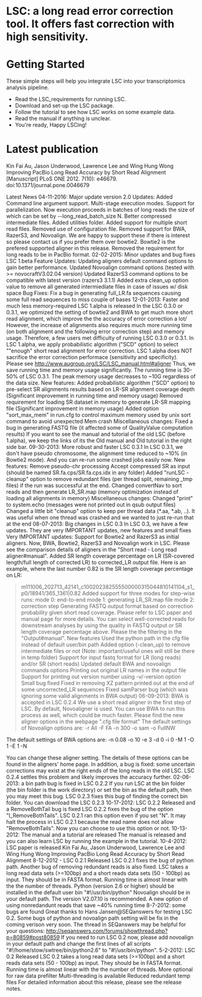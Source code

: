 # LSC: a long read error correction tool. It offers fast correction with high sensitivity.

# Getting Started
These simple steps will help you integrate LSC into your transcriptomics analysis pipeline.

* Read the LSC_requirements for running LSC.
* Download and set-up the LSC package.
* Follow the tutorial to see how LSC works on some example data.
* Read the manual if anything is unclear.
* You're ready, Happy LSCing!

# Latest publication
Kin Fai Au, Jason Underwood, Lawrence Lee and Wing Hung Wong 
Improving PacBio Long Read Accuracy by Short Read Alignment [Manuscript] 
PLoS ONE 2012. 7(10): e46679. doi:10.1371/journal.pone.0046679

Latest News
 04-11-2016: Major update version 2.0
Updates:
Added Command line argument support.
Multi-stage execution modes.
Support for parallelization. Now execution proceeds in batches of long reads the size of which can be set by --long_read_batch_size N.
Better compressed intermediate files.
Added utilities folder.
Added support for multiple short read files.
Removed use of configuration file.
Removed support for BWA, RazerS3, and Novoalign. We are happy to support these if there is interest so please contact us if you prefer them over bowtie2. Bowtie2 is the prefered supported aligner in this release.
Removed the requirement for long reads to be in PacBio format.
 02-02-2015: Minor updates and bug fixes LSC 1.beta
Feature Updates:
Updating aligners default command options to gain better performance.
Updated Novoalign command options (tested with >= novocraftV3.02.04 version)
Updated RazerS3 command options to be compatible with latest version (razers3 3.1.1)
Added extra clean_up option value to remove all generated intermiediate files in case of issues w/ disk space
Bug Fixes:
Fix a bug in generating full_LR.fa sequences causing some full read sequences to miss couple of bases
 12-01-2013: Faster and much less memory-required LSC 1.alpha is released
In the LSC 0.3.0 or 0.3.1, we optimized the setting of bowtie2 and BWA to get much more short read alignment, which improve the the accuracy of error correction a lot/ However, the increase of alignments also requires much more running time (on both alignment and the following error correction step) and memory usage. Therefore, a few users met difficulty of running LSC 0.3.0 or 0.3.1.
In LSC 1.alpha, we apply probabilistic algorithm ("SCD" option) to select ""enough" short read alignment for error correction. LSC 1.alpha does NOT sacrifice the error correction performace (sensitivity and specificity). Please see http://www.augroup.org/LSC/LSC_manual.html#aligner Thus, we save running time and memory usage significantly. The running time is 30-50% of LSC 0.3.1. The peak memory usage decreases to ~10G regardless of the data size.
New features:
Added probabilistic algorithm ("SCD" option) to pre-select SR alignments results based on LR-SR alignment coverage depth (Significant improvement in running time and memory usage)
Removed requirement for loading SR dataset in memory to generate LR-SR mapping file (Significant improvement in memory usage)
Added option "sort_max_mem" in run.cfg to control maximum memory used by unix sort command to avoid unexpected Mem crash
Miscellaneous changes:
Fixed a bug in generating FASTQ file (it affected some of QualityValue computation results)
If you want to see the manual and tutorial of the old LSC (before 1.alpha), we keep the links of its the Old manual and Old tutorial in the right side bar.
 09-30-2013: More robust and faster LSC 0.3.1
In LSC 0.3.1, we don't have pseudo chromosome, the alignment time reduced to ~10% (in Bowtie2 mode). And you can re-run some crashed jobs easily now.
New features:
Remove pseudo-chr processing
Accept compressed SR as input (should be named SR.fa.cps/SR.fa.cps.idx in any folder)
Added "runLSC -cleanup" option to remove redundant files (per thread split, remaining _tmp files) if the run was successful at the end.
Changed convertNav to sort reads and then generate LR_SR.map (memory optimization instead of loading all alignments in memory)
Miscellaneous changes:
Changed "print" to system.echo (messages were not printed out in qsub output files)
Changed a little bit "cleanup" option to keep per thread data (*.aa, *.ab, ..). It was useful when one thread was crashed and we wanted to just re-run that at the end
 08-07-2013: Big changes in LSC 0.3
In LSC 0.3, we have a few updates. They are very IMPORTANT updates, new features and small fixes
Very IMPORTANT updates:
Support for Bowtie2 and RazerS3 as initial aligners. Now, BWA, Bowtie2, RazerS3 and Novoalign work in LSC. Please see the comparison details of aligners in the "Short read - Long read aligner#manual".
Added SR length coverage percentage on LR (SR-covered length/full length of corrected LR) to corrected_LR output file. Here is an example, where the last number 0.82 is the SR length coverage percentage on LR:
>m111006_202713_42141_c100202382555500000315044810141104_s1_p0/18941/365_1361|0.82
Added support for three modes for step-wise runs:
mode 0: end-to-end
mode 1: generating LR_SR.map file
mode 2: correction step
Generating FASTQ output format based on correction probability given short read coverage. Please refer to LSC paper and manual page for more details. You can select well-corrected reads for downstream analyses by using the quality in FASTQ output or SR length coverage percentage above. Please the the filtering in the "Output#manual".
New features
Used the python path in the cfg file instead of default user/bin path
Added option (-clean_up) to remove intermediate files or not (Note: important/useful ones will still be there in temp folder)
Support for input fastq format for LR (long reads) and/or SR (short reads)
Updated default BWA and novoalign commands options
Printing out original LR names in the output file
Support for printing out version number using -v/-version option
Small bug fixed
Fixed in removing XZ pattern printed out at the end of some uncorrected_LR sequences
Fixed samParser bug (which was ignoring some valid alignments in BWA output)
 06-09-2013: BWA is accepted in LSC 0.2.4
We use a short read aligner in the first step of LSC. By default, Novoaligner is used. You can use BWA to run this process as well, which could be much faster. Please find the new aligner options in the webpage ".cfg file format"
The default settings of Novoalign options are:
	-r All -F FA  -n 300 -o sam -o FullNW 
    
The default settings of BWA options are:
	-n 0.08 -o 10 -e 3 -d 0 -i 0 -M 1 -O 1 -E  1 -N 
    
You can change these aligner setting. The details of these options can be found in the aligners' home page.
In addition, a bug is fixed:
some uncertain corrections may exist at the right ends of the long reads in the old LSC. LSC 0.2.4 settles this problem and likely improves the accuracy further.
 02-06-2013: a bin path bug is fixed in LSC 0.2.2
If you run LSC at the bin folder (the bin folder is the work directory) or set the bin as the default path, then you may meet this bug. LSC 0.2.3 fixes this bug of finding the correct bin folder. You can download the LSC 0.2.3 
 10-17-2012: LSC 0.2.2 Released and a RemoveBothTail bug is fixed
LSC 0.2.2 fixes the bug of the option "I_RemoveBothTails". LSC 0.2.1 ran this option even if you set "N". It may halt the process in LSC 0.2.1 because the read name does not allow "RemoveBothTails". Now you can choose to use this option or not. 
 10-13-2012: The manual and a tutorial are released
The manual is released and you can also learn LSC by running the example in the tutorial. 
 10-4-2012: LSC paper is released
Kin Fai Au, Jason Underwood, Lawrence Lee and Wing Hung Wong 
Improving PacBio Long Read Accuracy by Short Read Alignment
 8-12-2012 - LSC 0.2.1 Released
LSC 0.2.1 fixes the bug of python path. Another bug of removing redundant reads is also fixed. LSC takes a long read data sets (>=100bp) and a short reads data sets (50 - 100bp) as input. They should be in FASTA format. Running time is almost linear with the the number of threads.
Python (version 2.6 or higher) should be installed in the default user bin "#!/usr/bin/python"
Novoalign should be in your default path. The version V2.07.10 is recommended.
A new option of using nonredandunt reads that save ~40% running time
 8-7-2012: some bugs are found
Great thanks to Hans Jansen@SEQanswers for testing LSC 0.2. Some bugs of python and novoalign path setting will be fix in the coming verison very soon. The thread in SEQanswers may be helpful for your questions: http://seqanswers.com/forums/showthread.php?p=80859#post80859
If you need to run LSC 0.2 now, please add novoalign in your default path and change the first lines of all scripts "#!/home/stow/swtree/bin/python2.6" to "#!/usr/bin/python".
 5-2-2012: LSC 0.2 Released
LSC 0.2 takes a long read data sets (>=100bp) and a short reads data sets (50 - 100bp) as input. They should be in FASTA format. Running time is almost linear with the the number of threads.
More optional for raw data prefilter
Multi-threading is available
Reduced redundant temp files
For detailed information about this release, please see the release notes.
